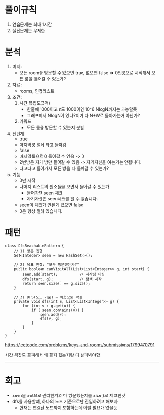 # 풀이규칙
1. 연습문제는 최대 1시간
2. 실전문제는 무제한

# 분석

1. 미지 :
   - 모든 room을 방문할 수 있으면 true, 없으면 false => 0번룸으로 시작해서 모든 룸을 들어갈 수 있는가?
2. 자료 :
   - rooms, 인접리스트
3. 조건 : 
   1. 시간 복잡도(3억)
      - 한줄에 1000이고 n도 1000이면 10^6 NlogN까지는 가능할듯
      - 그래프에서 NlogN이 있나?이거 다 N+W로 돌아가는거 아닌가? 
   2. 키워드
      - 모든 룸을 방문할 수 있는지 분별
4. 전단계
   - true
   - 마지막룸 열쇠 타고 들어감 
   - false
   - 마지막룸으로 0 들어갈 수 있음 -> 0
   - 2번방은 자기 방만 들어갈 수 있음 -> 자기자신을 여는거는 안됩니다. 
   - 타고타고 들어가서 모든 방을 다 들어갈 수 있는가?
5. 기능
   - 0만 시작
   - 나머지 리스트의 원소들을 보면서 들어갈 수 있는가
     - 들어가면 seen 체크
     - 자기자신은 seen체크를 할 수 없습니다.
   - seen이 체크가 안된게 있으면 false
   - 0은 항상 열려 있습니다.

# 패턴
```text
class DfsReachablePattern {
    // 1) 방문 집합
    Set<Integer> seen = new HashSet<>();

    // 2) 목표 판정: "모두 방문했는가?"
    public boolean canVisitAll(List<List<Integer>> g, int start) {
        seen.add(start);          // 시작점 마킹
        dfs(start, g);            // 탐색 시작
        return seen.size() == g.size();
    }

    // 3) DFS(노드 기준) — 이웃으로 확장
    private void dfs(int u, List<List<Integer>> g) {
        for (int v : g.get(u)) {
            if (!seen.contains(v)) {
                seen.add(v);
                dfs(v, g);
            }
        }
    }
}
```

https://leetcode.com/problems/keys-and-rooms/submissions/1799470791

시간 복잡도 꼴찌해서 왜 꼴지 했는지랑 다 살펴봐야함 

---

# 회고
- seen을 set으로 관리한거와 다 방문했는지를 size()로 체크한것
- dfs를 사용할떄, 하나의 노드 기준으로만 진입하려고 해보자
  - 현재는 연결된 노드까지 포함하는데 이럴 필요가 없을듯